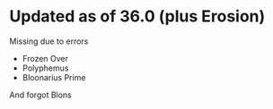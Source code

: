# Updated as of 36.0 (plus Erosion)

Missing due to errors
- Frozen Over
- Polyphemus
- Bloonarius Prime

And forgot Blons

